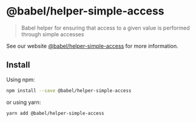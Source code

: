 # @babel/helper-simple-access

> Babel helper for ensuring that access to a given value is performed through simple accesses

See our website [@babel/helper-simple-access](https://babeljs.io/docs/en/babel-helper-simple-access) for more
information.

## Install

Using npm:

```sh
npm install --save @babel/helper-simple-access
```

or using yarn:

```sh
yarn add @babel/helper-simple-access
```
